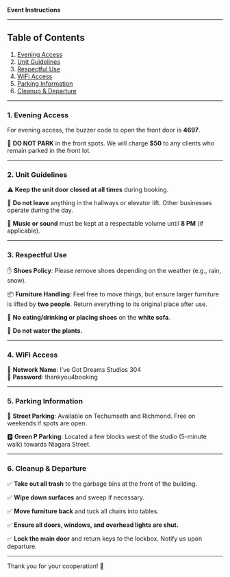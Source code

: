 **Event Instructions**

---

## Table of Contents
1. [Evening Access](#evening-access)
2. [Unit Guidelines](#unit-guidelines)
3. [Respectful Use](#respectful-use)
4. [WiFi Access](#wifi-access)
5. [Parking Information](#parking-information)
6. [Cleanup & Departure](#cleanup-departure)

---

### 1. Evening Access
For evening access, the buzzer code to open the front door is **4697**.

🚫 **DO NOT PARK** in the front spots. We will charge **$50** to any clients who remain parked in the front lot.

---

### 2. Unit Guidelines
⚠️ **Keep the unit door closed at all times** during booking.

🚫 **Do not leave** anything in the hallways or elevator lift. Other businesses operate during the day.

🎵 **Music or sound** must be kept at a respectable volume until **8 PM** (if applicable).

---

### 3. Respectful Use
✋ **Shoes Policy**: Please remove shoes depending on the weather (e.g., rain, snow).

📦 **Furniture Handling**: Feel free to move things, but ensure larger furniture is lifted by **two people**. Return everything to its original place after use.

🚫 **No eating/drinking or placing shoes** on the **white sofa**.

🚫 **Do not water the plants.**

---

### 4. WiFi Access
📶 **Network Name**: I’ve Got Dreams Studios 304  
🔑 **Password**: thankyou4booking

---

### 5. Parking Information
🚗 **Street Parking**: Available on Techumseth and Richmond. Free on weekends if spots are open.

🅿️ **Green P Parking**: Located a few blocks west of the studio (5-minute walk) towards Niagara Street.

---

### 6. Cleanup & Departure
✅ **Take out all trash** to the garbage bins at the front of the building.

✅ **Wipe down surfaces** and sweep if necessary.

✅ **Move furniture back** and tuck all chairs into tables.

✅ **Ensure all doors, windows, and overhead lights are shut.**

✅ **Lock the main door** and return keys to the lockbox. Notify us upon departure.

---

Thank you for your cooperation! 🎉

